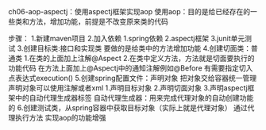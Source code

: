 ch06-aop-aspectj：使用aspectj框架实现aop
使用aop：目的是给已经存在的一些类和方法，增加功能，前提是不改变原来类的代码


步骤：
1.新建maven项目
2.加入依赖
    1.spring依赖
    2.aspectj框架
    3.junit单元测试
3.创建目标类:接口和实现类
    要做的是给类中的方法增加功能
4.创建切面类：普通类
    1.在类的上面加上注解@Aspect
    2.在类中定义方法，方法就是切面要执行的功能代码
        在方法上面加上@Aspectj中的通知注解例如@Before
        有需要指定切入点表达式execution()
5.创建spring配置文件：声明对象 把对象交给容器统一管理
    声明对象可以使用注解或者xml
        1.声明目标对象
        2.声明切面对象
        3.声明aspectj框架中的自动代理生成器标签
            自动代理生成器：用来完成代理对象的自动创建功能的
6.创建测试类，从spring容器中获取目标对象（实际上就是代理对象）
    通过代理执行方法 实现aop的功能增强